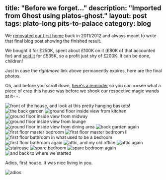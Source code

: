 title: "Before we forget..."
description: "Imported from Ghost using platos-ghost."
layout: post
tags: plato-long pits-to-palace
category: blog
---

We [renovated our first home](/tag/pits-to-palace/) back in 2011/2012 and always meant to write that final blog post showing the finished result.

We bought it for £250K, spent about £100K on it (£80K of that accounted for) and [sold it](http://www.rightmove.co.uk/property-for-sale/property-34967835.html) for £535K, so a profit just shy of £200K. It can be done, children!

Just in case the *rightmove* link above permanently expires, here are the final photos.

Oh, and before you scroll down, [here's a reminder](/2011/06/15/the-first-viewing-on-22nd-of-march-2011-as-you/) so you can ==see what a piece of crap this house was before we shook our respective magic wands at it==.

![front of the house, and look at this pretty hanging baskets!](/content/images/2016/11/36308_HAR150316_IMG_00_0000_max_656x437.JPG)
![the back garden](/content/images/2016/11/36308_HAR150316_IMG_01_0000_max_656x437.JPG)
![ground floor inside view from kitchen](/content/images/2016/11/36308_HAR150316_IMG_02_0000_max_656x437.JPG)
![ground floor inside view from midway](/content/images/2016/11/36308_HAR150316_IMG_03_0000_max_656x437.JPG)
![ground floor inside view from lounge](/content/images/2016/11/36308_HAR150316_IMG_04_0000_max_656x437.JPG)
![ground floor inside view from dining area](/content/images/2016/11/36308_HAR150316_IMG_05_0000_max_656x437.JPG)
![back garden again](/content/images/2016/11/36308_HAR150316_IMG_06_0000_max_656x437.JPG)
![first floor master bedroom](/content/images/2016/11/36308_HAR150316_IMG_07_0000_max_656x437.JPG)
![first floor master bedroom II](/content/images/2016/11/36308_HAR150316_IMG_08_0000_max_656x437.JPG)
![first floor bathroom in what used to be a bedroom](/content/images/2016/11/36308_HAR150316_IMG_09_0000_max_656x437.JPG)
![first floor bathroom again](/content/images/2016/11/36308_HAR150316_IMG_10_0000_max_656x437.JPG)
![attic, and my old office](/content/images/2016/11/36308_HAR150316_IMG_11_0000_max_656x437.JPG)
![attic again](/content/images/2016/11/36308_HAR150316_IMG_12_0000_max_656x437.JPG)
![staircase](/content/images/2016/11/36308_HAR150316_IMG_13_0000_max_656x437.JPG)
![spare bedroom](/content/images/2016/11/36308_HAR150316_IMG_14_0000_max_656x437.JPG)
![spare bedroom again](/content/images/2016/11/36308_HAR150316_IMG_15_0000_max_656x437.JPG)
![and back to where we started](/content/images/2016/11/36308_HAR150316_IMG_16_0000_max_656x437.JPG)

Adios, first house. It was nice living in you.

![adios](/content/images/2016/11/IMG_0660.JPG)
